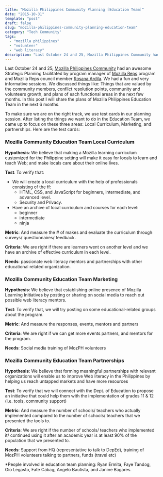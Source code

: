 ```yaml
---
title: "Mozilla Philippines Community Planning [Education Team]"
date: "2015-10-31"
template: "post"
draft: false
slug: "mozilla-philippines-community-planning-education-team"
category: "Tech Community"
tags:
  - "mozilla philippines"
  - "volunteer"
  - "web literacy"
description: "Last October 24 and 25, Mozilla Philippines Community had an awesome Strategic Planning facilitated by program manager of Mozilla Reps program and Mozilla Reps council member Rosana Ardila. We had a fun and very informative sessions. We discussed things like: Things that are valued by the community members, conflict resolution points, community and volunteers growth, and plans of each functional areas in the next few months. In this post I will share the plans of Mozilla Philippines Education Team in the next 6 months."
---
```


Last October 24 and 25, [Mozilla Philippines Community](http://www.mozillaphilippines.org/) had an awesome Strategic Planning facilitated by program manager of [Mozilla Reps](https://reps.mozilla.org/) program and Mozilla Reps council member [Rosana Ardila](https://reps.mozilla.org/u/rardila/). We had a fun and very informative sessions. We discussed things like: Things that are valued by the community members, conflict resolution points, community and volunteers growth, and plans of each functional areas in the next few months. In this post I will share the plans of Mozilla Philippines Education Team in the next 6 months.

To make sure we are on the right track, we use test cards in our planning session. After listing the things we want to do in the Education Team, we came up to focus on these three areas: Local Curriculum, Marketing, and partnerships. Here are the test cards:

### Mozilla Community Education Team Local Curriculum
__Hypothesis__: We believe that making a Mozilla learning curriculum customized for the Philippine setting will make it easy for locals to learn and teach Web; and make locals care about their online lives.

__Test__: To verify that:
- We will create a local curriculum with the help of professionals consisting of the ff:
  - HTML, CSS, and JavaScript for beginners, intermediate, and advanced level.
  - Security and Privacy.
- Have an archive of local curriculum and courses for each level:
  - beginner
  - intermediate
  - ninja

__Metric__: And measure the # of makes and evaluate the curriculum through surveys/ questionnaires/ feedback.

__Criteria__: We are right if there are learners went on another level and we have an archive of effective curriculum in each level.

__Needs__: passionate web literacy mentors and partnerships with other educational related organization.

### Mozilla Community Education Team Marketing
__Hypothesis__: We believe that establishing online presence of Mozilla Learning Initiatives by posting or sharing on social media to reach out possible web literacy mentors.

__Test__: To verify that, we will try posting on some educational-related groups about the program.

__Metric__: And measure the responses, events, mentors and partners

__Criteria__: We are right if we can get more events partners, and mentors for the program.

__Needs__: Social media training of MozPH volunteers

### Mozilla Community Education Team Partnerships
__Hypothesis__: We believe that forming meaningful partnerships with relevant organizations will enable us to improve Web literacy in the Philippines by helping us reach untapped markets and have more resources

__Test__: To verify that we will connect with the Dept. of Education to propose an initiative that could help them with the implementation of grades 11 & 12 (i.e. tools, community support)

__Metric__: And measure the number of schools/ teachers who actually implemented compared to the number of schools/ teachers that we presented the tools to.

__Criteria__: We are right if the number of schools/ teachers who implemented it/ continued using it after an academic year is at least 90% of the population that we presented to.

__Needs__: Support from HQ (representative to talk to DepEd), training of MozPH volunteers talking to partners, funds (travel etc)

*People involved in education team planning: Ryan Ermita, Faye Tandog, Gio Legasto, Fate Cabag, Angelo Bautista, and Janine Bagares.